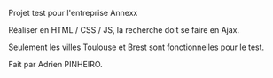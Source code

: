 Projet test pour l'entreprise Annexx

Réaliser en HTML / CSS / JS, la recherche doit se faire en Ajax.

Seulement les villes Toulouse et Brest sont fonctionnelles pour le test.

Fait par Adrien PINHEIRO.